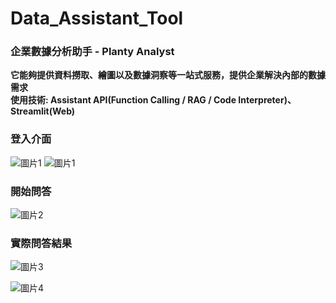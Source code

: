 # Data_Assistant_Tool
### 企業數據分析助手 - Planty Analyst  
**它能夠提供資料撈取、繪圖以及數據洞察等一站式服務，提供企業解決內部的數據需求**  
**使用技術: Assistant API(Function Calling / RAG / Code Interpreter)、Streamlit(Web)**

### 登入介面
![圖片1](https://github.com/Zhijwu/Data_Assistant_Tool/assets/113652924/b4b282ce-73f4-4415-8450-99ca43697317)
![圖片1](https://github.com/Zhijwu/Data_Assistant_Tool/images/assets/answer1.png)
### 開始問答
![圖片2](https://github.com/Zhijwu/Data_Assistant_Tool/assets/113652924/adb95c6c-e7a8-46b8-a1bd-e01e3150b650)

### 實際問答結果
![圖片3](https://github.com/Zhijwu/Data_Assistant_Tool/assets/113652924/fdbf6791-be6f-45e5-9641-d475e1351709)

![圖片4](https://github.com/Zhijwu/Data_Assistant_Tool/assets/113652924/28c5ac28-7cc4-4b28-b6a3-39719a6f3c58)
